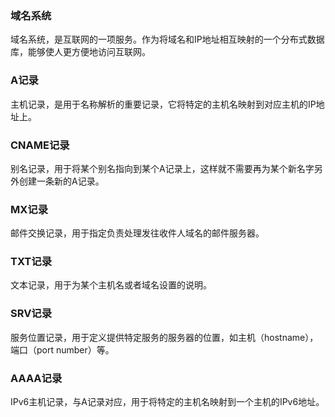 ### 域名系统  
域名系统，是互联网的一项服务。作为将域名和IP地址相互映射的一个分布式数据库，能够使人更方便地访问互联网。  
### A记录  
主机记录，是用于名称解析的重要记录，它将特定的主机名映射到对应主机的IP地址上。  
### CNAME记录  
别名记录，用于将某个别名指向到某个A记录上，这样就不需要再为某个新名字另外创建一条新的A记录。  
### MX记录  
邮件交换记录，用于指定负责处理发往收件人域名的邮件服务器。  
### TXT记录  
文本记录，用于为某个主机名或者域名设置的说明。  
### SRV记录  
服务位置记录，用于定义提供特定服务的服务器的位置，如主机（hostname），端口（port number）等。  
### AAAA记录  
IPv6主机记录，与A记录对应，用于将特定的主机名映射到一个主机的IPv6地址。
